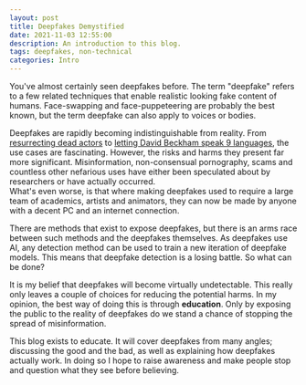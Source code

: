 ```yaml
---
layout: post
title: Deepfakes Demystified
date: 2021-11-03 12:55:00
description: An introduction to this blog.
tags: deepfakes, non-technical
categories: Intro
---
```


You've almost certainly seen deepfakes before. The term "deepfake" refers to a few
related techniques that enable realistic looking fake content of humans. Face-swapping
and face-puppeteering are probably the best known, but the term deepfake can also
apply to voices or bodies.     

Deepfakes are rapidly becoming indistinguishable from reality. From
[resurrecting dead actors](https://www.youtube.com/watch?v=gg1LPc6WUdM) to
[letting David Beckham speak 9 languages](https://www.synthesia.io/post/david-beckham),
the use cases are fascinating. However, the risks and harms they present far more
significant. Misinformation, non-consensual pornography, scams and countless other
nefarious uses have either been speculated about by researchers or have actually occurred.  
What's even worse, is that where making deepfakes used to require a large team of
academics, artists and animators, they can now be made by anyone with a decent PC
and an internet connection.  

There are methods that exist to expose deepfakes, but there is an arms race between
such methods and the deepfakes themselves. As deepfakes use AI, any detection method
can be used to train a new iteration of deepfake models. This means that deepfake
detection is a losing battle. So what can be done?

It is my belief that deepfakes will become virtually undetectable. This really only
leaves a couple of choices for reducing the potential harms. In my opinion, the
best way of doing this is through **education**. Only by exposing the public to
the reality of deepfakes do we stand a chance of stopping the spread of misinformation.

This blog exists to educate. It will cover deepfakes from many angles; discussing
the good and the bad, as well as explaining how deepfakes actually work. In doing so
I hope to raise awareness and make people stop and question what they see before
believing.
